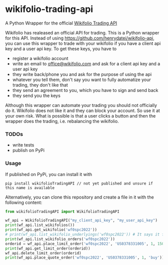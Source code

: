 # wikifolio-trading-api
A Python Wrapper for the official [Wikifolio Trading API](https://trading-api.wikifolio.com/swagger/index.html)

Wikifolio has realeased an official API for trading. This is a Python wrapper for this API. Instead of using https://github.com/henrydatei/wikifolio-api, you can use this wrapper to trade with your wikifolio if you have a client api key and a user api key. To get these keys, you have to
- register a wikifolio account
- write an email to office@wikifolio.com and ask for a client api key and a user api key
- they write back/phone you and ask for the purpose of using the api
- whatever you tell them, don't say you want to fully automatize your trading, they don't like that
- they send an agreement to you, which you have to sign and send back
- they send you the keys

Although this wrapper can automate your trading you should not officially do it. Wikifolio does not like it and they can block your account. So use it at your own risk. What is possible is that a user clicks a button and then the wrapper does the trading, i.e. rebalancing the wikifolio.

### TODOs
- write tests
- publish on PyPi

### Usage
If published on PyPi, you can install it with
```
pip install wikifolioTradingAPI // not yet published and unsure if this name is available
```
Alternatively, you can clone this repository and create a file in it with the following content:
```python
from wikifolioTradingAPI import WikifolioTradingAPI

wf_api = WikifolioTradingAPI("my_client_api_key", "my_user_api_key")
print(wf_api.list_wikifolios())
print(wf_api.get_wikifolio('wf0spc2022'))
# print(wf_api.list_wikifolio_underlyings('wf0spc2022')) # It says it found 2677 underlyings??? This wikifolio has 8 positions. Maybe it lists all possible underlyings?
print(wf_api.list_wikifolio_orders('wf0spc2022'))
orderid = wf_api.place_limit_order('wf0spc2022', 'US0378331005', 1, 150, datetime.date(2024,7,28) ,'buy')
print(wf_api.get_limit_order(orderid))
wf_api.delete_limit_order(orderid)
print(wf_api.place_quote_order('wf0spc2022', 'US0378331005', 1, 'buy'))
```
